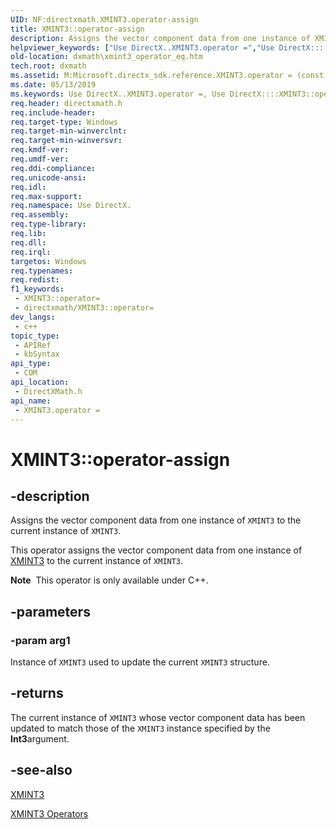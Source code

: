 ```yaml
---
UID: NF:directxmath.XMINT3.operator-assign
title: XMINT3::operator-assign
description: Assigns the vector component data from one instance of XMINT3 to the current instance of XMINT3.
helpviewer_keywords: ["Use DirectX..XMINT3.operator =","Use DirectX::::XMINT3::operator =","XMINT3 structure [DirectX Math Support APIs]","operator = method","XMINT3.operator =","XMINT3.operator-assign","XMINT3.operator=","XMINT3::operator-assign","XMINT3::operator=","dxmath.xmint3_operator_eq","operator = method [DirectX Math Support APIs]","operator = method [DirectX Math Support APIs]","XMINT3 structure","operator="]
old-location: dxmath\xmint3_operator_eq.htm
tech.root: dxmath
ms.assetid: M:Microsoft.directx_sdk.reference.XMINT3.operator = (const XMINT3)
ms.date: 05/13/2019
ms.keywords: Use DirectX..XMINT3.operator =, Use DirectX::::XMINT3::operator =, XMINT3 structure [DirectX Math Support APIs],operator = method, XMINT3.operator =, XMINT3.operator-assign, XMINT3.operator=, XMINT3::operator-assign, XMINT3::operator=, dxmath.xmint3_operator_eq, operator = method [DirectX Math Support APIs], operator = method [DirectX Math Support APIs],XMINT3 structure, operator=
req.header: directxmath.h
req.include-header: 
req.target-type: Windows
req.target-min-winverclnt: 
req.target-min-winversvr: 
req.kmdf-ver: 
req.umdf-ver: 
req.ddi-compliance: 
req.unicode-ansi: 
req.idl: 
req.max-support: 
req.namespace: Use DirectX.
req.assembly: 
req.type-library: 
req.lib: 
req.dll: 
req.irql: 
targetos: Windows
req.typenames: 
req.redist: 
f1_keywords:
 - XMINT3::operator=
 - directxmath/XMINT3::operator=
dev_langs:
 - c++
topic_type:
 - APIRef
 - kbSyntax
api_type:
 - COM
api_location:
 - DirectXMath.h
api_name:
 - XMINT3.operator =
---
```


# XMINT3::operator-assign


## -description

Assigns the vector component data from one instance of <code>XMINT3</code> to the current instance of <code>XMINT3</code>.

This operator assigns the vector component data from one instance of <a href="/windows/win32/api/directxmath/ns-directxmath-xmint3">XMINT3</a> to the current instance of <code>XMINT3</code>.

<div class="alert"><b>Note</b>  This operator is only available under C++.</div>

## -parameters

### -param arg1

Instance of <code>XMINT3</code> used to update the current <code>XMINT3</code> structure.

## -returns

The current instance of <code>XMINT3</code> whose vector component data has been updated to match those of the <code>XMINT3</code> instance specified by the <b>Int3</b>argument.

## -see-also

<a href="/windows/win32/api/directxmath/ns-directxmath-xmint3">XMINT3</a>

<a href="https://msdn.microsoft.com/4c78cb57-52e7-4a06-91d9-2fb3f73a0f0e">XMINT3 Operators</a>

